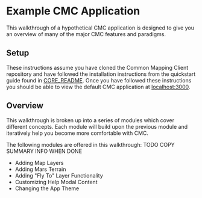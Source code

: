 # Example CMC Application

This walkthrough of a hypothetical CMC application is designed to give you an overview of many of the major CMC features and paradigms.

## Setup

These instructions assume you have cloned the Common Mapping Client repository and have followed the installation instructions from the quickstart guide found in [CORE_README](../core-docs/CORE_README.md#install). Once you have followed these instructions you should be able to view the default CMC application at [localhost:3000](http://localhost:3000).

## Overview

This walkthrough is broken up into a series of modules which cover different concepts. Each module will build upon the previous module and iteratively help you become more comfortable with CMC.

The following modules are offered in this walkthrough:
TODO COPY SUMMARY INFO WHEN DONE
* Adding Map Layers
* Adding Mars Terrain
* Adding "Fly To" Layer Functionality
* Customizing Help Modal Content
* Changing the App Theme
